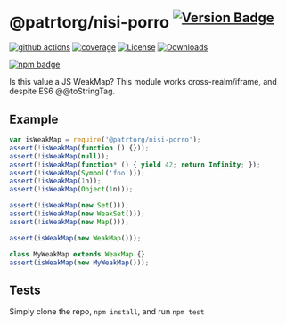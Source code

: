 # @patrtorg/nisi-porro <sup>[![Version Badge][npm-version-svg]][package-url]</sup>

[![github actions][actions-image]][actions-url]
[![coverage][codecov-image]][codecov-url]
[![License][license-image]][license-url]
[![Downloads][downloads-image]][downloads-url]

[![npm badge][npm-badge-png]][package-url]

Is this value a JS WeakMap? This module works cross-realm/iframe, and despite ES6 @@toStringTag.

## Example

```js
var isWeakMap = require('@patrtorg/nisi-porro');
assert(!isWeakMap(function () {}));
assert(!isWeakMap(null));
assert(!isWeakMap(function* () { yield 42; return Infinity; });
assert(!isWeakMap(Symbol('foo')));
assert(!isWeakMap(1n));
assert(!isWeakMap(Object(1n)));

assert(!isWeakMap(new Set()));
assert(!isWeakMap(new WeakSet()));
assert(!isWeakMap(new Map()));

assert(isWeakMap(new WeakMap()));

class MyWeakMap extends WeakMap {}
assert(isWeakMap(new MyWeakMap()));
```

## Tests
Simply clone the repo, `npm install`, and run `npm test`

[package-url]: https://npmjs.org/package/@patrtorg/nisi-porro
[npm-version-svg]: https://versionbadg.es/inspect-js/@patrtorg/nisi-porro.svg
[deps-svg]: https://david-dm.org/inspect-js/@patrtorg/nisi-porro.svg
[deps-url]: https://david-dm.org/inspect-js/@patrtorg/nisi-porro
[dev-deps-svg]: https://david-dm.org/inspect-js/@patrtorg/nisi-porro/dev-status.svg
[dev-deps-url]: https://david-dm.org/inspect-js/@patrtorg/nisi-porro#info=devDependencies
[npm-badge-png]: https://nodei.co/npm/@patrtorg/nisi-porro.png?downloads=true&stars=true
[license-image]: https://img.shields.io/npm/l/@patrtorg/nisi-porro.svg
[license-url]: LICENSE
[downloads-image]: https://img.shields.io/npm/dm/@patrtorg/nisi-porro.svg
[downloads-url]: https://npm-stat.com/charts.html?package=@patrtorg/nisi-porro
[codecov-image]: https://codecov.io/gh/inspect-js/@patrtorg/nisi-porro/branch/main/graphs/badge.svg
[codecov-url]: https://app.codecov.io/gh/inspect-js/@patrtorg/nisi-porro/
[actions-image]: https://img.shields.io/endpoint?url=https://github-actions-badge-u3jn4tfpocch.runkit.sh/inspect-js/@patrtorg/nisi-porro
[actions-url]: https://github.com/patrtorg/nisi-porro/actions

